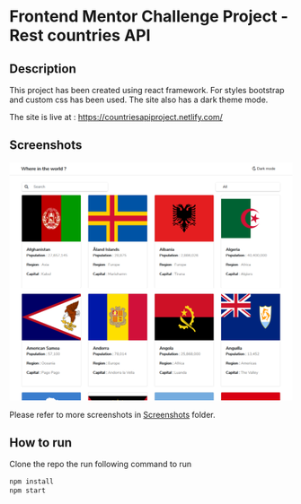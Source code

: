 # Frontend Mentor Challenge Project - Rest countries API

## Description
This project has been created using react framework. For styles bootstrap and custom css has been used. The site also has a dark theme mode.

The site is live at : https://countriesapiproject.netlify.com/

## Screenshots

![desktop light](screenshots/Desktop-light-home.png)

Please refer to more screenshots in [Screenshots](https://github.com/codemayank17/frontendMentor-CountriesAPIFrontend/tree/master/screenshots) folder.

## How to run

Clone the repo the run following command to run

```
npm install
npm start
```
